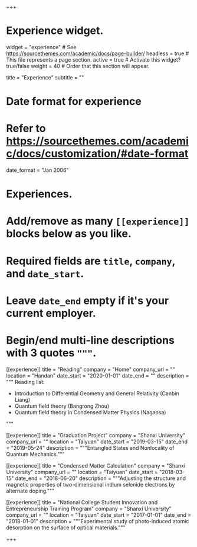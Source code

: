 +++
# Experience widget.
widget = "experience"  # See https://sourcethemes.com/academic/docs/page-builder/
headless = true  # This file represents a page section.
active = true  # Activate this widget? true/false
weight = 40  # Order that this section will appear.

title = "Experience"
subtitle = ""

# Date format for experience
#   Refer to https://sourcethemes.com/academic/docs/customization/#date-format
date_format = "Jan 2006"

# Experiences.
#   Add/remove as many `[[experience]]` blocks below as you like.
#   Required fields are `title`, `company`, and `date_start`.
#   Leave `date_end` empty if it's your current employer.
#   Begin/end multi-line descriptions with 3 quotes `"""`.

[[experience]]
  title = "Reading"
  company = "Home"
  company_url = ""
  location = "Handan"
  date_start = "2020-01-01"
  date_end = ""
  description = """
  Reading list:
  
  * Introduction to Differential Geometry and General Relativity (Canbin Liang)
  * Quantum field theory (Bangrong Zhou)
  * Quantum field theory in Condensed Matter Physics (Nagaosa)
  
  """
  
  [[experience]]
  title = "Graduation Project"
  company = "Shanxi University"
  company_url = ""
  location = "Taiyuan"
  date_start = "2019-03-15"
  date_end = "2019-05-24"
  description = """Entangled States and Nonlocality of Quantum Mechanics."""

  
[[experience]]
  title = "Condensed Matter Calculation"
  company = "Shanxi University"
  company_url = ""
  location = "Taiyuan"
  date_start = "2018-03-15"
  date_end = "2018-06-20"
  description = """Adjusting the structure and magnetic properties of two-dimensional indium selenide electrons by alternate doping."""

[[experience]]
  title = "National College Student Innovation and Entrepreneurship Training Program"
  company = "Shanxi University"
  company_url = ""
  location = "Taiyuan"
  date_start = "2017-01-01"
  date_end = "2018-01-01"
  description = """Experimental study of photo-induced atomic desorption on the surface of optical materials."""

+++
